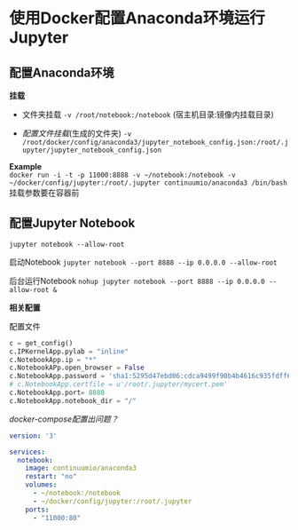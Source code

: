 # 使用Docker配置Anaconda环境运行Jupyter

## 配置Anaconda环境

**挂载**
- 文件夹挂载
`-v /root/notebook:/notebook`
(宿主机目录:镜像内挂载目录)

- *配置文件挂载*(生成的文件夹)
`-v /root/docker/config/anaconda3/jupyter_notebook_config.json:/root/.jupyter/jupyter_notebook_config.json`

**Example**  
`docker run -i -t -p 11000:8888 -v ~/notebook:/notebook -v ~/docker/config/jupyter:/root/.jupyter continuumio/anaconda3 /bin/bash`  
挂载参数要在容器前



## 配置Jupyter Notebook

`jupyter notebook --allow-root`

启动Notebook
`jupyter notebook --port 8888 --ip 0.0.0.0 --allow-root`

后台运行Notebook
`nohup jupyter notebook --port 8888 --ip 0.0.0.0 --allow-root &`

**相关配置**

配置文件
```py
c = get_config()
c.IPKernelApp.pylab = "inline"
c.NotebookApp.ip = "*"
c.NotebookAPp.open_browser = False
c.NotebookApp.password = 'sha1:5295d47ebd06:cdca9499f90b4b4616c935fdff61dda71e1e4393'
# c.NotebookApp.certfile = u'/root/.jupyter/mycert.pem'
c.NotebookApp.port= 8888
c.NotebookApp.notebook_dir = "/"
```



*docker-compose配置出问题？*
```yml
version: '3'

services:
  notebook:
    image: continuumio/anaconda3
    restart: "no"
    volumes:
      - ~/notebook:/notebook
      - ~/docker/config/jupyter:/root/.jupyter
    ports:
      - "11000:80"
```